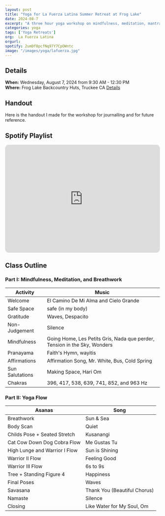 ```yaml
---
layout: post
title: "Yoga for La Fuerza Latina Summer Retreat at Frog Lake"
date: 2024-08-7
excerpt: "A three hour yoga workshop on mindfulness, meditation, mantras, breathwork, and asanas designed for an amazing group of current and former Truckee High School students."
categories: yoga
tags: ['Yoga Retreats']
org:  La Fuerza Latina
orgurl:  
spotify: 2umDf8pcfNq97Y7CpOWntc
image: "/images/yoga/lafuerza.jpg"
---
```



## Details

**When:** Wednesday, August 7, 2024 from 9:30 AM  - 12:30 PM  
**Where:** Frog Lake Backcountry Huts, Truckee CA  [Details](https://www.truckeedonnerlandtrust.org/frog-lake-huts)      

## Handout

Here is the handout I made for the workshop for journalling and for future reference. 

<object data="/assets/pdfs/lafuerzalatinayoga.pdf" width="1000" height="1000" type='application/pdf'></object>


## Spotify Playlist

<iframe style="border-radius:12px" src="https://open.spotify.com/embed/playlist/{{ page.spotify }}?utm_source=generator" width="100%" height="352" frameBorder="0" allowfullscreen="" allow="autoplay; clipboard-write; encrypted-media; fullscreen; picture-in-picture" loading="lazy"></iframe>  



## Class Outline


### Part I: Mindfulness, Meditation, and Breathwork

Activity | Music 
---- | ----
Welcome | El Camino De Mi Alma and Cielo Grande 
Safe Space | safe (in my body) 
Gratitude | Waves, Despacito 
Non-Judgement | Silence 
Mindfulness | Going Home, Les Petits Gris, Nada que perder, Tension in the Sky, Wonders
Pranayama | Faith's Hymn, wayitis 
Affirmations | Affirmation Song, Mr. White, Bus, Cold Spring 
Sun Salutations | Making Space, Hari Om 
Chakras | 396, 417, 538, 639, 741, 852, and 963 Hz 


### Part II: Yoga Flow

Asanas | Song  
---- | ----
Breathwork | Sun & Sea | 
Body Scan | Quiet  
Childs Pose + Seated Stretch | Kusanangi 
Cat Cow Down Dog Cobra Flow | Me Gustas Tu 
High Lunge and Warrior I Flow | Sun is Shining 
Warrior II Flow | Feeling Good 
Warrior III Flow | 6s to 9s 
Tree + Standing Figure 4 | Happiness 
Final Poses | Waves 
Savasana | Thank You (Beautiful Chorus) 
Namaste | Silence  
Closing | Like Water for My Soul, Om




